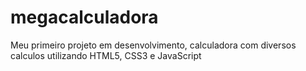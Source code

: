 # megacalculadora
 Meu primeiro projeto em desenvolvimento, calculadora com diversos calculos utilizando HTML5, CSS3 e JavaScript
